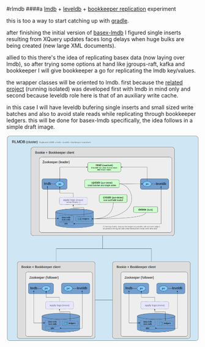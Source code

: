 #rlmdb
####a [lmdb](http://symas.com/mdb/) + [leveldb](https://github.com/google/leveldb) + [bookkeeper replication](http://bookkeeper.apache.org) experiment

this is too a way to start catching up with [gradle](http://gradle.org/).

after finishing the initial version of [basex-lmdb](https://github.com/mauricioscastro/basex-lmdb) I figured 
single inserts resulting from XQuery updates faces long delays when huge bulks are being created (new large XML documents).

allied to this there's the idea of replicating basex data (now laying over lmdb), so after trying some options 
at hand like jgroups-raft, kafka and bookkeeper I will give bookkeeper a go for replicating the lmdb key/values. 

the wrapper classes will be oriented to lmdb. first because the [related project](https://github.com/mauricioscastro/basex-lmdb) 
(running isolated) was developed first with lmdb in mind only and second because leveldb role here is that 
of an auxiliary write cache.  

in this case I will have leveldb bufering single inserts and small sized write batches and also to avoid 
stale reads while replicating through bookkeeper ledgers. this will be done for basex-lmdb specifically, 
the idea follows in a simple draft image.

![rlmdb](https://raw.githubusercontent.com/mauricioscastro/lldb/gh-pages/images/rlmdb_idea.png)



